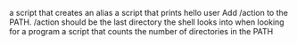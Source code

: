a script that creates an alias
a script that prints hello user
Add /action to the PATH. /action should be the last directory the shell looks into when looking for a program
a script that counts the number of directories in the PATH
